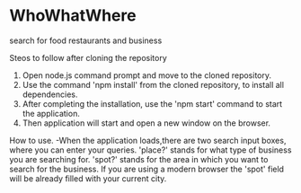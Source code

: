 # WhoWhatWhere
search for food restaurants and business

Steos to follow after cloning the repository

1. Open node.js command prompt and move to the cloned repository.
2. Use the command 'npm install' from the cloned repository, to install all dependencies.
3. After completing the installation, use the 'npm start' command to start the application.
4. Then application will start and open a new window on the browser.

How to use. -When the application loads,there are two search input boxes, where you can enter your queries.
'place?' stands for what type of business you are searching for. 'spot?' stands for the area in which
you want to search for the business. If you are using a modern browser the 'spot' field will be already
filled with your current city.
